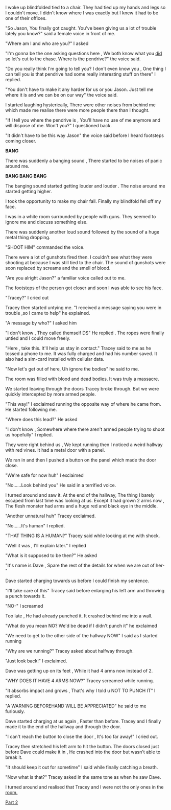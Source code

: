 I woke up blindfolded tied to a chair. They had tied up my hands and legs so I couldn't move. I didn't know where I was exactly but I knew it had to be one of their offices.


"So Jason, You finally got caught. You've been giving us a lot of trouble lately you know?" said a female voice in front of me.


"Where am I and who are you?" I asked 


"I'm gonna be the one asking questions here , We both know what you [did](https://www.reddit.com/r/nosleep/s/2TATCeC2jA) so let's cut to the chase. Where is the pendrive?" the voice said.


"Do you really think I'm going to tell you? I don't even know you , One thing I can tell you is that pendrive had some really interesting stuff on there" I replied.


"You don't have to make it any harder for us or you Jason. Just tell me where it is and we can be on our way" the voice said.


I started laughing hysterically, There were other noises from behind me which made me realise there were more people there than I thought.


"If I tell you where the pendrive is , You'll have no use of me anymore and will dispose of me. Won't you?" I questioned back.


"It didn't have to be this way Jason" the voice said before I heard footsteps coming closer.


**BANG**


There was suddenly a banging sound , There started to be noises of panic around me.


**BANG BANG BANG**


The banging sound started getting louder and louder . The noise around me started getting higher.


I took the opportunity to make my chair fall. Finally my blindfold fell off my face.


I was in a white room surrounded by people with guns. They seemed to ignore me and discuss something else.


There was suddenly another loud sound followed by the sound of a huge metal thing dropping.


"SHOOT HIM" commanded the voice.


There were a lot of gunshots fired then. I couldn't see what they were shooting at because I was still tied to the chair. The sound of gunshots were soon replaced by screams and the smell of blood.


"Are you alright Jason?" a familiar voice called out to me. 


The footsteps of the person got closer and soon I was able to see his face.


"Tracey?" I cried out 


Tracey then started untying me. "I received a message saying you were in trouble ,so I came to help" he explained.


"A message by who?" I asked him


"I don't know , They called themself DS" He replied . The ropes were finally untied and I could move freely.


"Here , take this. It'll help us stay in contact." Tracey said to me as he tossed a phone to me. It was fully charged and had his number saved. It also had a sim-card installed with cellular data.


"Now let's get out of here, Uh ignore the bodies" he said to me.


The room was filled with blood and dead bodies. It was truly a massacre.


We started leaving through the doors Tracey broke through. But we were quickly intercepted by more armed people. 


"This way!" I exclaimed running the opposite way of where he came from. He started following me.


"Where does this lead?" He asked


"I don't know , Somewhere where there aren't armed people trying to shoot us hopefully" I replied.


They were right behind us , We kept running then I noticed a weird hallway with red vines. It had a metal door with a panel.


We ran in and then I pushed a button on the panel which made the door close.


"We're safe for now huh" I exclaimed 


"No......Look behind you" He said in a terrified voice. 


I turned around and saw it. At the end of the hallway, The thing I barely escaped from last time was looking at us. Except it had grown 2 arms now , The flesh monster had arms and a huge red and black eye in the middle.


"Another unnatural huh" Tracey exclaimed.


"No......It's human" I replied.


"THAT THING IS A HUMAN?" Tracey said while looking at me with shock.


"Well it was , I'll explain later." I replied 


"What is it supposed to be then?" He asked


"It's name is Dave , Spare the rest of the details for when we are out of her-"


Dave started charging towards us before I could finish my sentence.


"I'll take care of this" Tracey said before enlarging his left arm and throwing a punch towards it. 


"NO-" I screamed


Too late , He had already punched it. It crashed behind me into a wall.


"What do you mean NO? We'd be dead if I didn't punch it" he exclaimed 


"We need to get to the other side of the hallway NOW" I said as I started running


"Why are we running?" Tracey asked about halfway through.


"Just look back!" I exclaimed.


Dave was getting up on its feet , While it had 4 arms now instead of 2.


"WHY DOES IT HAVE 4 ARMS NOW?" Tracey screamed while running.


"It absorbs impact and grows , That's why I told u NOT TO PUNCH IT" I replied.


"A WARNING BEFOREHAND WILL BE APPRECIATED" he said to me furiously.


Dave started charging at us again , Faster than before. Tracey and I finally made it to the end of the hallway and through the door. 


"I can't reach the button to close the door , It's too far away!" I cried out.


Tracey then stretched his left arm to hit the button. The doors closed just before Dave could make it in , He crashed into the door but wasn't able to break it.


"It should keep it out for sometime" I said while finally catching a breath.


"Now what is that?" Tracey asked in the same tone as when he saw Dave.


I turned around and realised that Tracey and I were not the only ones in the [room.](https://www.reddit.com/r/UnnaturalUniverse/s/PnjyftoweI)


[Part 2](https://www.reddit.com/r/nosleep/s/xHz4zDcUjG)